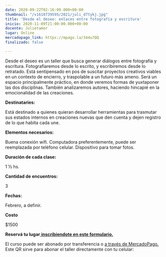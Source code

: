 ```yaml
---
date: 2020-09-22T02:16:09.000+00:00
thumbnail: "/v1610739595/2021/juli_d7tykj.jpg"
title: 'Desde el deseo: enlaces entre fotografía y escritura'
inicio: 2020-11-09T21:00:00.000+00:00
docente: Julietamor
lugar: Online
mercadopago_link: https://mpago.la/344u7QQ
finalizado: false

---
```

Desde el deseo es un taller que busca generar diálogos entre fotografía y escritura. Fotografiaremos desde lo escrito, y escribiremos desde lo retratado. Está sentipensado en pos de suscitar proyectos creativos viables en un contexto de encierro, y traspolable a un futuro más ameno. Será un espacio principalmente práctico, en donde veremos formas de yuxtaponer las dos disciplinas. También analizaremos autores, haciendo hincapié en la emocionalidad de las creaciones.

**Destinataries:**

Está destinado a quienes quieran desarrollar herramientas para trasmutar sus estados internos en creaciones nuevas que den cuenta y dejen registro de lo que habita cada une.

**Elementos necesarios:**

Buena conexión wifi. Computadora preferentemente, puede ser reemplazada por teléfono celular. Dispositivo para tomar fotos.

**Duración de cada clase:**

1 ½ hs.

**Cantidad de encuentros:**

3

**Fechas:**

Febrero, a definir. 

**Costo**

$1500

**Reservá tu lugar**[ **inscribiendote en este formulario.**](https://docs.google.com/forms/d/1NuzX-dtS3vPRKcIDTxNPLovBELPZKqMwyd82HtVHc1s/edit)

El curso puede ser abonado por transferencia o [a través de MercadoPago. ](https://mpago.la/344u7QQ)Este QR sirve para abonar el taller directamente con tu celular: